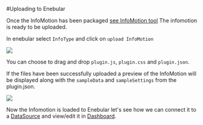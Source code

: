 #Uploading to Enebular

Once the InfoMotion has been packaged [see InfoMotion tool]()
The infomotion is ready to be uploaded.

In enebular select `InfoType` and click on `upload InfoMotion`

![](/_asset/images/InfoMotion/enebular-developers-upload-infomotion.png)

You can choose to drag and drop `plugin.js`, `plugin.css` and `plugin.json`.

If the files have been successfully uploaded
a preview of the InfoMotion will be displayed along with the
`sampleData` and `sampleSettings` from the plugin.json.

![](/_asset/images/InfoMotion/enebuar-developer-uploaded-infotype.png)

Now the Infomotion is loaded to Enebular let's see how we can
connect it to a [DataSource]() and view/edit it in [Dashboard]().
